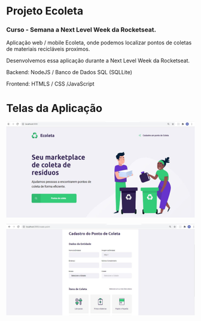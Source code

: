# Projeto Ecoleta 
### Curso - Semana a Next Level Week da Rocketseat.


Aplicação web / mobile Ecoleta, onde podemos localizar pontos de coletas de materiais recicláveis proximos.

Desenvolvemos essa aplicação durante a Next Level Week da Rocketseat.

Backend: NodeJS / Banco de Dados SQL (SQLLite)

Frontend: HTMLS / CSS /JavaScript

# Telas da Aplicação

![Capa Projeto](https://github.com/wesleyphillipe/Ecoleta-NLW-Rocketseat/blob/master/images/01.JPG)

![Cadastro Ponto de Coleta](https://github.com/wesleyphillipe/Ecoleta-NLW-Rocketseat/blob/master/images/02.JPG)



